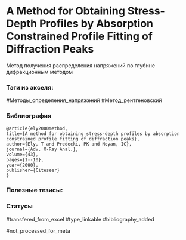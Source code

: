 # A Method for Obtaining Stress-Depth Profiles by Absorption Constrained Profile Fitting of Diffraction Peaks

Метод получения распределения напряжений по глубине дифракционным методом

### Тэги из экселя:
#Методы_определения_напряжений 
#Метод_рентгеновский 

### Библиография
```
@article{ely2000method,
title={A method for obtaining stress-depth profiles by absorption constrained profile fitting of diffraction peaks},
author={Ely, T and Predecki, PK and Noyan, IC},
journal={Adv. X-Ray Anal.},
volume={43},
pages={1--10},
year={2000},
publisher={Citeseer}
}
```

### Полезные тезисы:

### Статусы
#transfered_from_excel 
#type_linkable 
#bibliography_added 

#not_processed_for_meta
